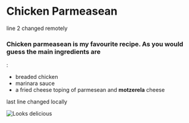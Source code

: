 <h1>Chicken Parmeasean</h1>
line 2 changed remotely
<h3>Chicken parmeasean is my favourite recipe. As you would guess the main ingredients are</h3>:
 <ul>
  <li>breaded chicken </li>
  <li>marinara sauce </li>
 <li>a fried cheese toping of <stong>parmesean</stong> and <strong>motzerela</strong> cheese</li>
 </ul>
last line changed locally

![Looks delicious](C:\Users\DTomlinson\recipe\recipe.jpg)
